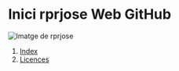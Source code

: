 # Inici rprjose Web GitHub
![Imatge de rprjose](Imatges/rprjose.jpeg)

1. [Index](Tutorial/readme.md)
3. [Licences](LICENSE)

